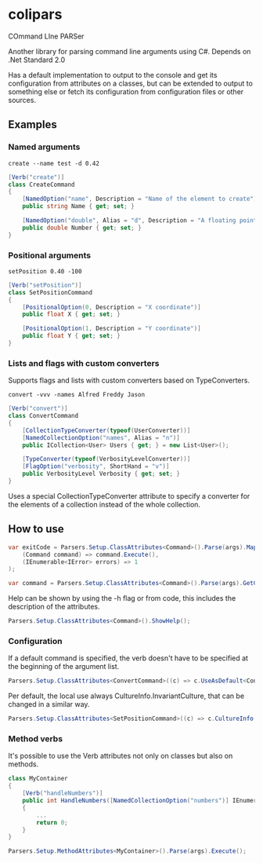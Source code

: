 # colipars
COmmand LIne PARSer

Another library for parsing command line arguments using C#.
Depends on .Net Standard 2.0

Has a default implementation to output to the console and get its configuration from attributes on a classes, but can be extended to output to something else or fetch its configuration from configuration files or other sources.

## Examples

### Named arguments
```
create --name test -d 0.42
```

```cs
[Verb("create")]
class CreateCommand
{
    [NamedOption("name", Description = "Name of the element to create")]
    public string Name { get; set; }

    [NamedOption("double", Alias = "d", Description = "A floating point value.")]
    public double Number { get; set; }
}
```

### Positional arguments

```
setPosition 0.40 -100
```

```cs
[Verb("setPosition")]
class SetPositionCommand
{
    [PositionalOption(0, Description = "X coordinate")]
    public float X { get; set; }

    [PositionalOption(1, Description = "Y coordinate")]
    public float Y { get; set; }
}
```

### Lists and flags with custom converters
Supports flags and lists with custom converters based on TypeConverters.

```
convert -vvv -names Alfred Freddy Jason
```

```cs
[Verb("convert")]
class ConvertCommand
{
    [CollectionTypeConverter(typeof(UserConverter))]
    [NamedCollectionOption("names", Alias = "n")]
    public ICollection<User> Users { get; } = new List<User>();

    [TypeConverter(typeof(VerbosityLevelConverter))]
    [FlagOption("verbosity", ShortHand = "v")]
    public VerbosityLevel Verbosity { get; set; }
}
```
Uses a special CollectionTypeConverter attribute to specify a converter for the elements of a collection instead of the whole collection.

## How to use

```cs
var exitCode = Parsers.Setup.ClassAttributes<Command>().Parse(args).Map(
    (Command command) => command.Execute(),
    (IEnumerable<IError> errors) => 1
);
```

```cs
var command = Parsers.Setup.ClassAttributes<Command>().Parse(args).GetCustomObject();
```

Help can be shown by using the -h flag or from code, this includes the description of the attributes.
```cs
Parsers.Setup.ClassAttributes<Command>().ShowHelp();
```

### Configuration

If a default command is specified, the verb doesn't have to be specified at the beginning of the argument list.
```cs
Parsers.Setup.ClassAttributes<ConvertCommand>((c) => c.UseAsDefault<ConvertCommand>());
```

Per default, the local use always CultureInfo.InvariantCulture, that can be changed in a similar way.
```cs
Parsers.Setup.ClassAttributes<SetPositionCommand>((c) => c.CultureInfo = CultureInfo.CurrentCulture);
```

### Method verbs

It's possible to use the Verb attributes not only on classes but also on methods.
```cs
class MyContainer
{
    [Verb("handleNumbers")]
    public int HandleNumbers([NamedCollectionOption("numbers")] IEnumerable<int> numbers)
    {
        ...
        return 0;
    }
}
```

```cs
Parsers.Setup.MethodAttributes<MyContainer>().Parse(args).Execute();
```